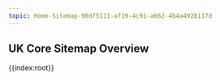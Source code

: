 ```yaml
---
topic: Home-Sitemap-90df5111-af19-4c91-a662-4b4a4928117d
---
```


## UK Core Sitemap Overview

{{index:root}}



